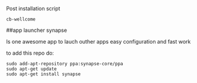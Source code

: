 Post installation script

	cb-wellcome

##app launcher synapse

 Is one awesome app to lauch outher apps
 easy configuration and fast work

   to add this repo do:

	sudo add-apt-repository ppa:synapse-core/ppa
	sudo apt-get update
	sudo apt-get install synapse
